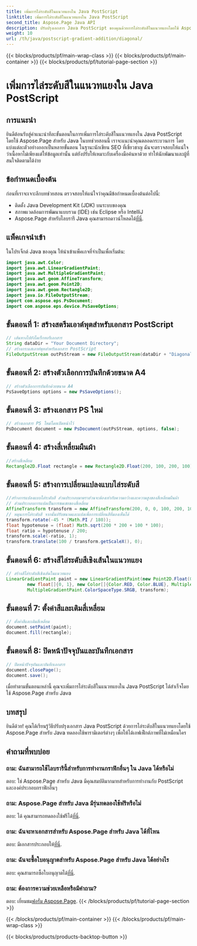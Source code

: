 ```yaml
---
title: เพิ่มการไล่ระดับสีในแนวทแยงใน Java PostScript
linktitle: เพิ่มการไล่ระดับสีในแนวทแยงใน Java PostScript
second_title: Aspose.Page Java API
description: ปรับปรุงเอกสาร Java PostScript ของคุณด้วยการไล่ระดับสีในแนวทแยงโดยใช้ Aspose.Page สำหรับ Java ปฏิบัติตามคำแนะนำทีละขั้นตอนของเราเพื่อเพิ่มการเปลี่ยนสีที่สดใสได้อย่างง่ายดาย
weight: 10
url: /th/java/postscript-gradient-addition/diagonal/
---
```


{{< blocks/products/pf/main-wrap-class >}}
{{< blocks/products/pf/main-container >}}
{{< blocks/products/pf/tutorial-page-section >}}

# เพิ่มการไล่ระดับสีในแนวทแยงใน Java PostScript

## การแนะนำ
ยินดีต้อนรับสู่คำแนะนำทีละขั้นตอนในการเพิ่มการไล่ระดับสีในแนวทแยงใน Java PostScript โดยใช้ Aspose.Page สำหรับ Java ในบทช่วยสอนนี้ เราจะแนะนำคุณตลอดกระบวนการ โดยแบ่งแต่ละตัวอย่างออกเป็นหลายขั้นตอน ในฐานะนักเขียน SEO ที่เชี่ยวชาญ ฉันจะตรวจสอบให้แน่ใจว่าเนื้อหาไม่เพียงแต่ให้ข้อมูลเท่านั้น แต่ยังปรับให้เหมาะกับเครื่องมือค้นหาด้วย ทำให้นักพัฒนาและผู้ที่สนใจติดตามได้ง่าย
## ข้อกำหนดเบื้องต้น
ก่อนที่เราจะเจาะลึกบทช่วยสอน ตรวจสอบให้แน่ใจว่าคุณมีข้อกำหนดเบื้องต้นต่อไปนี้:
- ติดตั้ง Java Development Kit (JDK) บนระบบของคุณ
- สภาพแวดล้อมการพัฒนาแบบรวม (IDE) เช่น Eclipse หรือ IntelliJ
-  Aspose.Page สำหรับไลบรารี Java คุณสามารถดาวน์โหลดได้[ที่นี่](https://releases.aspose.com/page/java/).
## แพ็คเกจนำเข้า
ในโปรเจ็กต์ Java ของคุณ ให้นำเข้าแพ็คเกจที่จำเป็นเพื่อเริ่มต้น:
```java
import java.awt.Color;
import java.awt.LinearGradientPaint;
import java.awt.MultipleGradientPaint;
import java.awt.geom.AffineTransform;
import java.awt.geom.Point2D;
import java.awt.geom.Rectangle2D;
import java.io.FileOutputStream;
import com.aspose.eps.PsDocument;
import com.aspose.eps.device.PsSaveOptions;

```
## ขั้นตอนที่ 1: สร้างสตรีมเอาต์พุตสำหรับเอกสาร PostScript
```java
// เส้นทางไปยังไดเร็กทอรีเอกสาร
String dataDir = "Your Document Directory";
// สร้างกระแสเอาท์พุทสำหรับเอกสาร PostScript
FileOutputStream outPsStream = new FileOutputStream(dataDir + "DiagonalGradient_outPS.ps");
```
## ขั้นตอนที่ 2: สร้างตัวเลือกการบันทึกด้วยขนาด A4
```java
// สร้างตัวเลือกการบันทึกด้วยขนาด A4
PsSaveOptions options = new PsSaveOptions();
```
## ขั้นตอนที่ 3: สร้างเอกสาร PS ใหม่
```java
// สร้างเอกสาร PS ใหม่โดยเปิดหน้าไว้
PsDocument document = new PsDocument(outPsStream, options, false);
```
## ขั้นตอนที่ 4: สร้างสี่เหลี่ยมผืนผ้า
```java
//สร้างสี่เหลี่ยม
Rectangle2D.Float rectangle = new Rectangle2D.Float(200, 100, 200, 100);
```
## ขั้นตอนที่ 5: สร้างการเปลี่ยนแปลงแบบไล่ระดับสี
```java
//สร้างการแปลงแบบไล่ระดับสี ส่วนประกอบมาตราส่วนจะต้องเท่ากับความกว้างและความสูงของสี่เหลี่ยมผืนผ้า
// ส่วนประกอบการแปลเป็นการชดเชยของสี่เหลี่ยม
AffineTransform transform = new AffineTransform(200, 0, 0, 100, 200, 100);
// หมุนการไล่ระดับสี จากนั้นปรับขนาดและแปลเพื่อการเปลี่ยนสีที่มองเห็นได้
transform.rotate(-45 * (Math.PI / 180));
float hypotenuse = (float) Math.sqrt(200 * 200 + 100 * 100);
float ratio = hypotenuse / 200;
transform.scale(-ratio, 1);
transform.translate(100 / transform.getScaleX(), 0);
```
## ขั้นตอนที่ 6: สร้างสีไล่ระดับสีเชิงเส้นในแนวทแยง
```java
// สร้างสีไล่ระดับสีเชิงเส้นในแนวทแยง
LinearGradientPaint paint = new LinearGradientPaint(new Point2D.Float(0, 0), new Point2D.Float(200, 100),
        new float[]{0, 1}, new Color[]{Color.RED, Color.BLUE}, MultipleGradientPaint.CycleMethod.NO_CYCLE,
        MultipleGradientPaint.ColorSpaceType.SRGB, transform);
```
## ขั้นตอนที่ 7: ตั้งค่าสีและเติมสี่เหลี่ยม
```java
// ตั้งค่าสีและเติมสี่เหลี่ยม
document.setPaint(paint);
document.fill(rectangle);
```
## ขั้นตอนที่ 8: ปิดหน้าปัจจุบันและบันทึกเอกสาร
```java
// ปิดหน้าปัจจุบันและบันทึกเอกสาร
document.closePage();
document.save();
```
เมื่อทำตามขั้นตอนเหล่านี้ คุณจะเพิ่มการไล่ระดับสีในแนวทแยงใน Java PostScript ได้สำเร็จโดยใช้ Aspose.Page สำหรับ Java
## บทสรุป
ยินดีด้วย! คุณได้เรียนรู้วิธีปรับปรุงเอกสาร Java PostScript ด้วยการไล่ระดับสีในแนวทแยงโดยใช้ Aspose.Page สำหรับ Java ทดลองใช้พารามิเตอร์ต่างๆ เพื่อให้ได้เอฟเฟ็กต์ภาพที่ไม่เหมือนใคร
## คำถามที่พบบ่อย
### ถาม: ฉันสามารถใช้ไลบรารีนี้สำหรับการทำงานกราฟิกอื่นๆ ใน Java ได้หรือไม่
ตอบ: ใช่ Aspose.Page สำหรับ Java มีคุณสมบัติมากมายสำหรับการทำงานกับ PostScript และองค์ประกอบกราฟิกอื่นๆ
### ถาม: Aspose.Page สำหรับ Java มีรุ่นทดลองใช้ฟรีหรือไม่
 ตอบ: ได้ คุณสามารถทดลองใช้ฟรีได้[ที่นี่](https://releases.aspose.com/).
### ถาม: ฉันจะหาเอกสารสำหรับ Aspose.Page สำหรับ Java ได้ที่ไหน
 ตอบ: มีเอกสารประกอบให้[ที่นี่](https://reference.aspose.com/page/java/).
### ถาม: ฉันจะซื้อใบอนุญาตสำหรับ Aspose.Page สำหรับ Java ได้อย่างไร
 ตอบ: คุณสามารถซื้อใบอนุญาตได้[ที่นี่](https://purchase.aspose.com/buy).
### ถาม: ต้องการความช่วยเหลือหรือมีคำถาม?
 ตอบ: เยี่ยมชม[ฟอรั่ม Aspose.Page](https://forum.aspose.com/c/page/39).
{{< /blocks/products/pf/tutorial-page-section >}}

{{< /blocks/products/pf/main-container >}}
{{< /blocks/products/pf/main-wrap-class >}}

{{< blocks/products/products-backtop-button >}}
